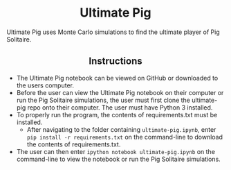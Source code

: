 # <div align="center">Ultimate Pig</div>

Ultimate Pig uses Monte Carlo simulations to find the ultimate player of Pig Solitaire.

## <div align="center">Instructions</div>

* The Ultimate Pig notebook can be viewed on GitHub or downloaded to the users computer.
* Before the user can view the Ultimate Pig notebook on their computer or run the Pig Solitaire simulations, the user must first clone the ultimate-pig repo onto their computer. The user must have Python 3 installed.
* To properly run the program, the contents of requirements.txt must be installed.
  * After navigating to the folder containing `ultimate-pig.ipynb`, enter `pip install -r requirements.txt` on the command-line to download the contents of requirements.txt.
* The user can then enter `ipython notebook ultimate-pig.ipynb` on the command-line to view the notebook or run the Pig Solitaire simulations.
